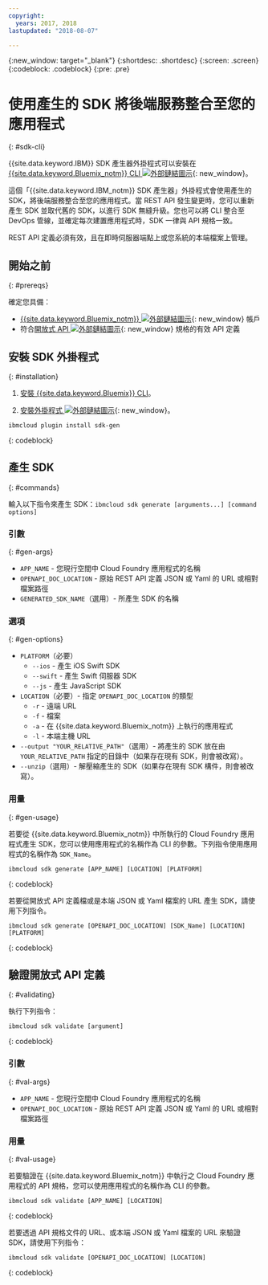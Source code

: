 ```yaml
---
copyright:
  years: 2017, 2018
lastupdated: "2018-08-07"

---
```


{:new_window: target="_blank"}
{:shortdesc: .shortdesc}
{:screen: .screen}
{:codeblock: .codeblock}
{:pre: .pre}

# 使用產生的 SDK 將後端服務整合至您的應用程式
{: #sdk-cli}

{{site.data.keyword.IBM}} SDK 產生器外掛程式可以安裝在 [{{site.data.keyword.Bluemix_notm}} CLI ![外部鏈結圖示](../../icons/launch-glyph.svg "外部鏈結圖示")](/docs/cli/reference/bluemix_cli/index.html){: new_window}。

這個「{{site.data.keyword.IBM_notm}} SDK 產生器」外掛程式會使用產生的 SDK，將後端服務整合至您的應用程式。當 REST API 發生變更時，您可以重新產生 SDK 並取代舊的 SDK，以進行 SDK 無縫升級。您也可以將 CLI 整合至 DevOps 管線，並確定每次建置應用程式時，SDK 一律與 API 規格一致。

REST API 定義必須有效，且在即時伺服器端點上或您系統的本端檔案上管理。

## 開始之前
{: #prereqs}

確定您具備：

* [{{site.data.keyword.Bluemix_notm}} ![外部鏈結圖示](../../icons/launch-glyph.svg "外部鏈結圖示")](http://bluemix.net){: new_window} 帳戶
* 符合[開放式 API ![外部鏈結圖示](../../icons/launch-glyph.svg "外部鏈結圖示")](https://www.openapis.org/){: new_window} 規格的有效 API 定義

## 安裝 SDK 外掛程式
{: #installation}

1. [安裝 {{site.data.keyword.Bluemix}} CLI](/docs/cli/reference/bluemix_cli/get_started.html)。

2. [安裝外掛程式 ![外部鏈結圖示](../../icons/launch-glyph.svg "外部鏈結圖示")](/docs/cli/reference/bluemix_cli/index.html#install_plug-in){: new_window}。

  ```
  ibmcloud plugin install sdk-gen
  ```
  {: codeblock}

## 產生 SDK
{: #commands}

輸入以下指令來產生 SDK：`ibmcloud sdk generate [arguments...] [command options]`

### 引數
{: #gen-args}

* `APP_NAME` - 您現行空間中 Cloud Foundry 應用程式的名稱
* `OPENAPI_DOC_LOCATION` - 原始 REST API 定義 JSON 或 Yaml 的 URL 或相對檔案路徑
* `GENERATED_SDK_NAME`（選用）- 所產生 SDK 的名稱

### 選項
{: #gen-options}

* `PLATFORM`（必要）
   * `--ios` - 產生 iOS Swift SDK
   * `--swift` - 產生 Swift 伺服器 SDK
   * `--js` - 產生 JavaScript SDK
* `LOCATION`（必要）- 指定 `OPENAPI_DOC_LOCATION` 的類型
   * `-r` - 遠端 URL
   * `-f` - 檔案
   * `-a` - 在 {{site.data.keyword.Bluemix_notm}} 上執行的應用程式
   * `-l` - 本端主機 URL
* `--output "YOUR_RELATIVE_PATH"`（選用）- 將產生的 SDK 放在由 `YOUR_RELATIVE_PATH` 指定的目錄中（如果存在現有 SDK，則會被改寫）。
* `--unzip`（選用）- 解壓縮產生的 SDK（如果存在現有 SDK 構件，則會被改寫）。

### 用量
{: #gen-usage}

若要從 {{site.data.keyword.Bluemix_notm}} 中所執行的 Cloud Foundry 應用程式產生 SDK，您可以使用應用程式的名稱作為 CLI 的參數。下列指令使用應用程式的名稱作為 `SDK_Name`。

```
ibmcloud sdk generate [APP_NAME] [LOCATION] [PLATFORM]
```
{: codeblock}

若要從開放式 API 定義檔或是本端 JSON 或 Yaml 檔案的 URL 產生 SDK，請使用下列指令。

```
ibmcloud sdk generate [OPENAPI_DOC_LOCATION] [SDK_Name] [LOCATION] [PLATFORM]
```
{: codeblock}

## 驗證開放式 API 定義
{: #validating}

執行下列指令：
```
ibmcloud sdk validate [argument]
```
{: codeblock}

### 引數
{: #val-args}

* `APP_NAME` - 您現行空間中 Cloud Foundry 應用程式的名稱
* `OPENAPI_DOC_LOCATION` - 原始 REST API 定義 JSON 或 Yaml 的 URL 或相對檔案路徑

### 用量
{: #val-usage}

若要驗證在 {{site.data.keyword.Bluemix_notm}} 中執行之 Cloud Foundry 應用程式的 API 規格，您可以使用應用程式的名稱作為 CLI 的參數。
```
ibmcloud sdk validate [APP_NAME] [LOCATION]
```
{: codeblock}

若要透過 API 規格文件的 URL、或本端 JSON 或 Yaml 檔案的 URL 來驗證 SDK，請使用下列指令：
```
ibmcloud sdk validate [OPENAPI_DOC_LOCATION] [LOCATION]
```
{: codeblock}
